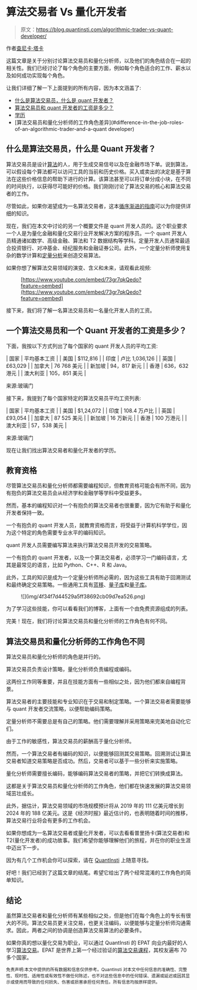 # 算法交易者 Vs 量化开发者

> 原文：<https://blog.quantinsti.com/algorithmic-trader-vs-quant-developer/>

作者[查尼卡·塔卡](https://www.linkedin.com/in/chainika-bahl-thakar-b32971155/)

这篇文章是关于分别讨论算法交易员和量化分析师，以及他们的角色结合在一起的相关性。我们已经讨论了每个角色的主要方面，例如每个角色适合的工作、薪水以及如何成功实现每个角色。

让我们详细了解一下上面提到的所有内容，因为本文涵盖了:

*   [什么是算法交易员，什么是 quant 开发者？](#what-is-an-algorithmic-trader-and-a-quant-developer)
*   [算法交易员和 quant 开发者的工资是多少？](#what-is-the-salary-of-an-algorithmic-trader-and-a-quant-developer)
*   [学历](#educational-qualifications)
*   [算法交易员和量化分析师的工作角色差异](#difference-in-the-job-roles-of-an-algorithmic-trader-and-a-quant developer)

## 什么是算法交易员，什么是 Quant 开发者？

算法交易员是设计[算法](https://quantra.quantinsti.com/glossary/Algorithm)的人，用于生成交易信号以及在金融市场下单。说到算法，可以假设每个算法都可以访问工具的当前和历史价格。买入或卖出的决定是基于算法在这些价格信息的帮助下进行的计算。该算法甚至可以将订单分成小块，在不同的时间执行，以获得尽可能好的价格。我们刚刚讨论了算法交易的核心和算法交易者的工作。

尽管如此，如果你渴望成为一名算法交易者，这本[循序渐进的指南](/learn-algorithmic-trading/)可以为你提供详细的知识。

现在，我们在本文中讨论的另一个概要文件是 quant 开发人员的。这个职业要求一个人是为量化金融和量化交易行业开发解决方案的程序员。一个 quant 开发人员精通诸如数学、高级金融、算法和 T2 数据结构等学科。定量开发人员通常最适合投资银行、对冲基金、经纪服务和金融证券公司。此外，一个定量分析师使用复杂的数学计算和[定量分析](https://www.youtube.com/watch?v=SohUND7tLNc)来创造交易算法。

如果你想了解算法交易领域的演变、含义和未来，请观看此视频:

<figure class="kg-card kg-embed-card">

[https://www.youtube.com/embed/73gr7qkQedo?feature=oembed](https://www.youtube.com/embed/73gr7qkQedo?feature=oembed)

</figure>

接下来，我们将了解一名算法交易员和一名量化开发人员的工资。

## 一个算法交易员和一个 Quant 开发者的工资是多少？

下面，我按以下方式列出了每个国家的 quant 开发人员的平均工资:

| 国家 | 平均基本工资 |
| 美国 | $112,816 |
| 印度 | 卢比 1,036,126 |
| 英国 | £63,029 |
| 加拿大 | 76 768 美元 |
| 新加坡 | 94，817 新元 |
| 香港 | 636，632 港元 |
| 澳大利亚 | 105，851 美元 |

来源:玻璃门

接下来，我提到了每个国家特定的算法交易员平均工资列表:

| 国家 | 平均基本工资 |
| 美国 | $1,24,072 |
| 印度 | 108.4 万卢比 |
| 英国 | £93,054 |
| 加拿大 | 87 525 美元 |
| 新加坡 | 16 万新元 |
| 香港 | 100 万港元 |
| 澳大利亚 | 57，538 美元 |

来源:玻璃门

现在让我们找出算法交易者和量化开发者的学历。

## 教育资格

尽管算法交易员和量化分析师都需要编程知识，但教育资格可能会有所不同，因为有抱负的算法交易员会从经济学和金融学等学科中受益更多。

然而，基本的编程知识对一个有抱负的算法交易者也很重要，因为它有助于和量化开发者保持一致。

一个有抱负的 quant 开发人员，就教育资格而言，将受益于计算机科学学位，因为这个特定的角色需要专业水平的编码知识。

quant 开发人员需要编写算法来执行算法交易员开发的交易策略。

一个有抱负的 quant 开发者，以及一个算法交易者，必须学习一门编码语言，尤其是最常见的语言，比如 Python、C++、R 和 Java。

此外，工具的知识是成为一个定量分析师所必需的，因为这些工具有助于回溯测试和最终确定交易策略。一些通用工具有[蓝移](https://blueshift.quantinsti.com/)、[量子库](https://www.quantlib.org/)和[量子库](http://www.jquantlib.org/en/latest/usersguide.html#about-jquantlib)。

<figure class="kg-card kg-image-card kg-width-full">![](img/4f34f7d44529a5ff38692cb09d7ea526.png)</figure>

为了学习这些技能，你可以看看我们的博客，上面有一个由免费资源组成的列表。

完美！现在，我们将讨论算法交易员和量化分析师的工作角色有何不同。

## 算法交易员和量化分析师的工作角色不同

算法交易员和量化分析师的角色是并行的。

算法交易员负责设计策略，量化分析师负责编程或编码。

这两份工作同等重要，并且在技能方面有一些相似之处，因为他们都来自编程背景。

算法交易者的主要技能和专业知识在于交易和制定策略。一个算法交易者需要能够与 quant 开发者交流策略，以便帮助编码策略。

定量分析师不需要总是有自己的策略。他们需要理解并采用策略来完美地自动化它们。

由于工作的敏感性，算法交易员的薪酬高于量化分析师。

然而，一个算法交易者有编码的知识，以便能够回测其交易策略。回溯测试让算法交易者知道交易策略是否成功。然后，交易者可以基于一些分析来实施策略。

量化分析师需要擅长编码，能够编码算法交易者的策略，并把它们转换成算法。

这都是关于算法交易员和量化分析师的工作角色，他们都在快速发展的算法交易领域茁壮成长。

此外，据估计，算法交易领域的市场规模预计将从 2019 年的 111 亿美元增长到 2024 年的 188 亿美元。这是《经济时报》最近估计的，也表明随着时间的推移，算法交易行业将会有更多的工作机会。

如果你想成为一名算法交易者或量化开发者，可以去看看普里扬卡(算法交易者)和 T2(量化开发者)的成功故事。我们希望你能够理解他们的旅程，并在你的职业生涯中迈出下一步。

因为有几个工作机会你可以探索，请在 [QuantInsti](https://www.quantinsti.com/quant-jobs) 上随意寻找。

好吧！我们已经到了这篇文章的结尾。希望它给出了两个经常混淆的工作角色的简单知识。

## 结论

虽然算法交易者和量化分析师有某些相似之处，但是他们在每个角色上的专长有很大的不同。算法交易员更关注交易，也更关注编码，以便能够与定量分析师沟通需求。因此，两者之间的协调是创造算法交易算法的必要条件。

如果你真的想以量化交易为职业，可以通过 QuantInsti 的 EPAT 向业内最好的人学习[算法交易](https://quantra.quantinsti.com/course/getting-started-with-algorithmic-trading)。EPAT 是世界上第一个经过验证的[算法交易课程](https://www.quantinsti.com/epat)，其校友遍布 70 多个国家。

<small>免责声明:本文中提供的所有数据和信息仅供参考。QuantInsti 对本文中任何信息的准确性、完整性、现时性、适用性或有效性不做任何陈述，也不对这些信息中的任何错误、遗漏或延迟或因其显示或使用而导致的任何损失、伤害或损害承担任何责任。所有信息均按原样提供。</small>